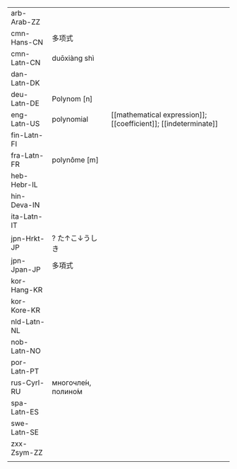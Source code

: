 | | | |
|-|-|-|
| arb-Arab-ZZ |  |  |
| cmn-Hans-CN | 多项式 |  |
| cmn-Latn-CN | duōxiàng shì |  |
| dan-Latn-DK |  |  |
| deu-Latn-DE | Polynom [n] |  |
| eng-Latn-US | polynomial | [[mathematical expression]]; [[coefficient]]; [[indeterminate]] |
| fin-Latn-FI |  |  |
| fra-Latn-FR | polynôme [m] |  |
| heb-Hebr-IL |  |  |
| hin-Deva-IN |  |  |
| ita-Latn-IT |  |  |
| jpn-Hrkt-JP | ? た↑こ↓うしき |  |
| jpn-Jpan-JP | 多項式 |  |
| kor-Hang-KR |  |  |
| kor-Kore-KR |  |  |
| nld-Latn-NL |  |  |
| nob-Latn-NO |  |  |
| por-Latn-PT |  |  |
| rus-Cyrl-RU | многочле́н, полино́м |  |
| spa-Latn-ES |  |  |
| swe-Latn-SE |  |  |
| zxx-Zsym-ZZ |  |  |
|  |  |  |
